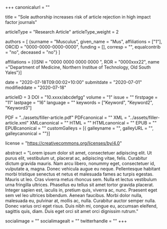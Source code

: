+++
canonicalurl = ""

title = "Sole authorship increases risk of article rejection in high impact factor journals"

articleType = "Research Article"
articleType_weight = 2

authors = [
  {surname = "Musculus",  given_name = "Mus",  affiliations = ["1"],  ORCID = "0000-0000-0000-0000", funding = [], corresp = "", equalcontrib = "no", deceased = "no"}
]

affiliations = [{ISNI = "0000 0000 0000 0000 ", ROR = "0000xxx22", name ="Department of Medicine, Northern Institue of Technology, Old South Yales"}]

date = "2020-07-18T09:00:02+10:00"
submitdate = "2020-07-01"
modifieddate = "2020-07-18"

articleID = 3
DOI = "10.xxxx/abcdefgg"
volume = "1"
issue = ""
firstpage = "11"
lastpage = "16"
language = ""
keywords = ["Keyword", "Keyword2", "Keyword3"]


PDF = "../assets/filler-article.pdf"
PDFcanonical = ""
XML = "../assets/filler-article.xml"
XMLcanonical = ""
HTML = ""
HTMLcanonical = ""
EPUB = ""
EPUBcanonical = ""
customGalleys = [{ galleyname = "", galleyURL = "", galleycanonical = ""}]

license = "https://creativecommons.org/licenses/by/4.0"

abstract = "Lorem ipsum dolor sit amet, consectetuer adipiscing elit. Ut purus elit, vestibulum ut, placerat ac, adipiscing vitae, felis. Curabitur dictum gravida mauris. Nam arcu libero, nonummy eget, consectetuer id, vulputate a, magna. Donec vehicula augue eu neque. Pellentesque habitant morbi tristique senectus et netus et malesuada fames ac turpis egestas. Mauris ut leo. Cras viverra metus rhoncus sem. Nulla et lectus vestibulum urna fringilla ultrices. Phasellus eu tellus sit amet tortor gravida placerat. Integer sapien est, iaculis in, pretium quis, viverra ac, nunc. Praesent eget sem vel leo ultrices bibendum. Aenean faucibus. Morbi dolor nulla, malesuada eu, pulvinar at, mollis ac, nulla. Curabitur auctor semper nulla. Donec varius orci eget risus. Duis nibh mi, congue eu, accumsan eleifend, sagittis quis, diam. Duis eget orci sit amet orci dignissim rutrum."


socialimage = ""
socialimagealt = ""
twitterhandle = ""
+++

